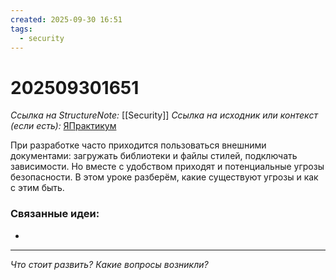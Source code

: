 ```yaml
---
created: 2025-09-30 16:51
tags:
  - security
---
```

# 202509301651
*Ссылка на StructureNote:* [[Security]]
*Ссылка на исходник или контекст (если есть):* [ЯПрактикум](https://practicum.yandex.ru/learn/backend-nodejs/courses/16b47298-e20d-4fde-9619-1ab305039a00/sprints/564238/topics/511a777e-323b-4964-9150-d06eaeb48080/lessons/c65352da-9fb2-44fe-b79b-4f6cfc50586b/)

При разработке часто приходится пользоваться внешними документами: загружать библиотеки и файлы стилей, подключать зависимости. Но вместе с удобством приходят и потенциальные угрозы безопасности. В этом уроке разберём, какие существуют угрозы и как с этим быть.
### Связанные идеи:
* 
---

*Что стоит развить? Какие вопросы возникли?*
